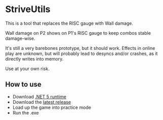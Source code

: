 # StriveUtils

This is a tool that replaces the RISC gauge with Wall damage.

Wall damage on P2 shows on P1's RISC gauge to keep combos stable damage-wise.

It's still a very barebones prototype, but it should work. Effects in online play are unknown, but will probably lead to desyncs and/or crashes, as it directly writes into memory.

Use at your own risk.

## How to use

- Download [.NET 5 runtime](https://dotnet.microsoft.com/download/dotnet/thank-you/runtime-desktop-5.0.7-windows-x64-installer)
- Download the [latest release](https://github.com/argoneuscze/StriveUtils/releases/latest)
- Load up the game into practice mode
- Run the .exe
